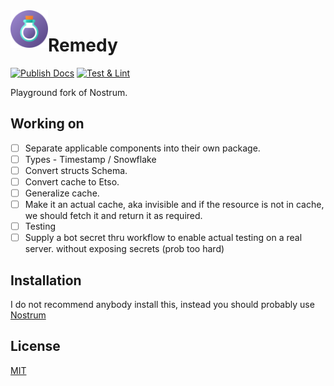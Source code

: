 <img align="left" width="60" height="60" src="/remedy.png"> 

# Remedy

[![Publish Docs](https://github.com/bdanklin/remedy/actions/workflows/docs.yml/badge.svg?branch=master)](https://github.com/bdanklin/remedy/actions/workflows/docs.yml) [![Test & Lint](https://github.com/bdanklin/remedy/actions/workflows/test_and_lint.yml/badge.svg?branch=master)](https://github.com/bdanklin/remedy/actions/workflows/test_and_lint.yml)

Playground fork of Nostrum.

## Working on

- [ ] Separate applicable components into their own package.
- [ ] Types - Timestamp / Snowflake
- [ ] Convert structs Schema.
- [ ] Convert cache to Etso.
- [ ] Generalize cache.
- [ ] Make it an actual cache, aka invisible and if the resource is not in cache, we should fetch it and return it as required.
- [ ] Testing
- [ ] Supply a bot secret thru workflow to enable actual testing on a real server. without exposing secrets (prob too hard)

## Installation

I do not recommend anybody install this, instead you should probably use [Nostrum](https://github.com/Kraigie/nostrum)

## License
[MIT](https://opensource.org/licenses/MIT)

